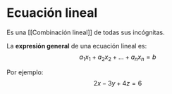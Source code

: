 # Ecuación lineal
Es una [[Combinación lineal]] de todas sus incógnitas.

La **expresión general** de una ecuación lineal es:
$$
a_1 x_1 + a_2 x_2 + \dots + a_n x_n = b
$$

Por ejemplo:
$$
	2x-3y+4z=6
$$